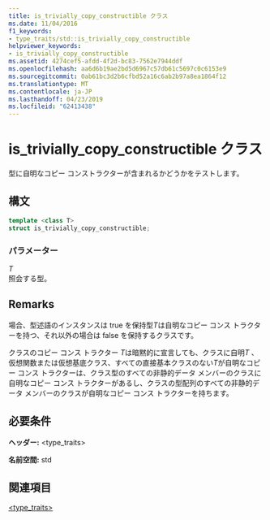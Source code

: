 ```yaml
---
title: is_trivially_copy_constructible クラス
ms.date: 11/04/2016
f1_keywords:
- type_traits/std::is_trivially_copy_constructible
helpviewer_keywords:
- is_trivially_copy_constructible
ms.assetid: 4274cef5-afdd-4f2d-bc83-7562e7944ddf
ms.openlocfilehash: aa6d6b19ae2bd5d6967c57db61c5697c0c6153e9
ms.sourcegitcommit: 0ab61bc3d2b6cfbd52a16c6ab2b97a8ea1864f12
ms.translationtype: MT
ms.contentlocale: ja-JP
ms.lasthandoff: 04/23/2019
ms.locfileid: "62413438"
---
```

# <a name="istriviallycopyconstructible-class"></a>is_trivially_copy_constructible クラス

型に自明なコピー コンストラクターが含まれるかどうかをテストします。

## <a name="syntax"></a>構文

```cpp
template <class T>
struct is_trivially_copy_constructible;
```

### <a name="parameters"></a>パラメーター

*T*<br/>
照会する型。

## <a name="remarks"></a>Remarks

場合、型述語のインスタンスは true を保持型*T*は自明なコピー コンス トラクターを持つ、それ以外の場合は false を保持するクラスです。

クラスのコピー コンス トラクター *T*は暗黙的に宣言しても、クラスに自明*T* 、仮想関数または仮想基底クラス、すべての直接基本クラスのない*T*が自明なコピー コンス トラクターは、クラス型のすべての非静的データ メンバーのクラスに自明なコピー コンス トラクターがあるし、クラスの型配列のすべての非静的データ メンバーのクラスが自明なコピー コンス トラクターを持ちます。

## <a name="requirements"></a>必要条件

**ヘッダー:** \<type_traits>

**名前空間:** std

## <a name="see-also"></a>関連項目

[<type_traits>](../standard-library/type-traits.md)<br/>
